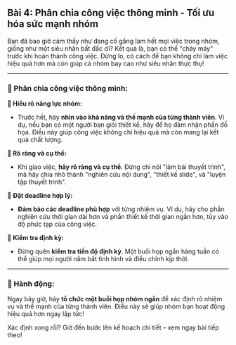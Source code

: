 ## Bài 4: Phân chia công việc thông minh - Tối ưu hóa sức mạnh nhóm

Bạn đã bao giờ cảm thấy như đang cố gắng làm hết mọi việc trong nhóm, giống như một siêu nhân bất đắc dĩ? Kết quả là, bạn có thể "cháy máy" trước khi hoàn thành công việc. Đừng lo, có cách để bạn không chỉ làm việc hiệu quả hơn mà còn giúp cả nhóm bay cao như siêu nhân thực thụ!

---

### 📌 Phân chia công việc thông minh:

**🔹 Hiểu rõ năng lực nhóm:**
- Trước hết, hãy **nhìn vào khả năng và thế mạnh của từng thành viên**. Ví dụ, nếu bạn có một người bạn giỏi thiết kế, hãy để họ đảm nhận phần đồ họa. Điều này giúp công việc không chỉ hiệu quả mà còn mang lại kết quả chất lượng.

**🔹 Rõ ràng và cụ thể:**
- Khi giao việc, **hãy rõ ràng và cụ thể**. Đừng chỉ nói "làm bài thuyết trình", mà hãy chia nhỏ thành "nghiên cứu nội dung", "thiết kế slide", và "luyện tập thuyết trình". 

**🔹 Đặt deadline hợp lý:**
- **Đảm bảo các deadline phù hợp** với từng nhiệm vụ. Ví dụ, hãy cho phần nghiên cứu thời gian dài hơn và phần thiết kế thời gian ngắn hơn, tùy vào độ phức tạp của công việc.

**🔹 Kiểm tra định kỳ:**
- Đừng quên **kiểm tra tiến độ định kỳ**. Một buổi họp ngắn hàng tuần có thể giúp mọi người nắm bắt tình hình và điều chỉnh kịp thời.

---

### 🚀 Hành động:

Ngay bây giờ, hãy **tổ chức một buổi họp nhóm ngắn** để xác định rõ nhiệm vụ và thế mạnh của từng thành viên. Điều này sẽ giúp nhóm bạn hoạt động hiệu quả hơn ngay lập tức!

Xác định xong rồi? Giờ đến bước lên kế hoạch chi tiết – xem ngay bài tiếp theo!